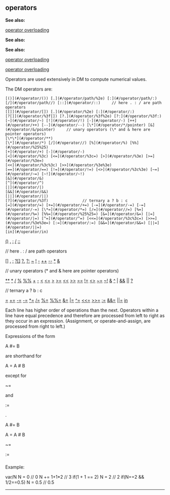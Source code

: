 

 operators
-----------




**See also:** 


[operator overloading](#/operator/overload) 



**See also:** 

**See also:**

[operator overloading](#/operator/overload) 

[operator overloading](#/operator/overload)

 Operators are used extensively in DM to compute numerical values.




 The DM operators are:




```
[()](#/operator/()) [.](#/operator/path/%2e) [:](#/operator/path/:) [/](#/operator/path//) [::](#/operator/::)     // here . : / are path operators
[[]](#/operator/[]) [.](#/operator/%2e) [:](#/operator/:)
[?[]](#/operator/%3f[]) [?.](#/operator/%3f%2e) [?:](#/operator/%3f:)
[~](#/operator/~) [!](#/operator/!) [-](#/operator/-) [++](#/operator/++) [--](#/operator/--) [\*](#/operator/*/pointer) [&](#/operator/&/pointer)     // unary operators (\* and & here are pointer operators)
[\*\*](#/operator/**)
[\*](#/operator/*) [/](#/operator//) [%](#/operator/%) [%%](#/operator/%25%25)
[+](#/operator/+) [-](#/operator/-)
[<](#/operator/%3c) [<=](#/operator/%3c=) [>](#/operator/%3e) [>=](#/operator/%3e=)
[<<](#/operator/%3c%3c) [>>](#/operator/%3e%3e)
[==](#/operator/==) [!=](#/operator/!=) [<>](#/operator/%3c%3e) [~=](#/operator/~=) [~!](#/operator/~!)
[&](#/operator/&)
[^](#/operator/^)
[|](#/operator/|)
[&&](#/operator/&&)
[||](#/operator/||)
[?](#/operator/%3f)               // ternary a ? b : c
[=](#/operator/=) [+=](#/operator/+=) [-=](#/operator/-=) [-=](#/operator/-=) [\*=](#/operator/*=) [/=](#/operator//=) [%=](#/operator/%=) [%%=](#/operator/%25%25=) [&=](#/operator/&=) [|=](#/operator/|=) [^=](#/operator/^=) [<<=](#/operator/%3c%3c=) [>>=](#/operator/%3e%3e=) [:=](#/operator/:=) [&&=](#/operator/&&=) [||=](#/operator/||=)
[in](#/operator/in)

```

[()](#/operator/())
[.](#/operator/path/%2e)
[:](#/operator/path/:)
[/](#/operator/path//)
[::](#/operator/::)

 // here . : / are path operators

[[]](#/operator/[])
[.](#/operator/%2e)
[:](#/operator/:)
[?[]](#/operator/%3f[])
[?.](#/operator/%3f%2e)
[?:](#/operator/%3f:)
[~](#/operator/~)
[!](#/operator/!)
[-](#/operator/-)
[++](#/operator/++)
[--](#/operator/--)
[\*](#/operator/*/pointer)
[&](#/operator/&/pointer)

 // unary operators (\* and & here are pointer operators)

[\*\*](#/operator/**)
[\*](#/operator/*)
[/](#/operator//)
[%](#/operator/%)
[%%](#/operator/%25%25)
[+](#/operator/+)
[-](#/operator/-)
[<](#/operator/%3c)
[<=](#/operator/%3c=)
[>](#/operator/%3e)
[>=](#/operator/%3e=)
[<<](#/operator/%3c%3c)
[>>](#/operator/%3e%3e)
[==](#/operator/==)
[!=](#/operator/!=)
[<>](#/operator/%3c%3e)
[~=](#/operator/~=)
[~!](#/operator/~!)
[&](#/operator/&)
[^](#/operator/^)
[|](#/operator/|)
[&&](#/operator/&&)
[||](#/operator/||)
[?](#/operator/%3f)

 // ternary a ? b : c

[=](#/operator/=)
[+=](#/operator/+=)
[-=](#/operator/-=)
[-=](#/operator/-=)
[\*=](#/operator/*=)
[/=](#/operator//=)
[%=](#/operator/%=)
[%%=](#/operator/%25%25=)
[&=](#/operator/&=)
[|=](#/operator/|=)
[^=](#/operator/^=)
[<<=](#/operator/%3c%3c=)
[>>=](#/operator/%3e%3e=)
[:=](#/operator/:=)
[&&=](#/operator/&&=)
[||=](#/operator/||=)
[in](#/operator/in)

 Each line has higher order of operations than the next. Operators within
a line have equal precedence and therefore are processed from left to right
as they occur in an expression. (Assignment, or operate-and-assign, are
processed from right to left.)




 Expressions of the form
 
 A #= B
 
 are shorthand for
 
 A = A # B
 
 except for
 
 ~=
 
 and
 
 :=
 
 .




 A #= B


 A = A # B


 ~=


 :=

### 
 Example:



 var/N
N = 0 // 0
N += 1+1\*2 // 3
if(1 + 1 == 2) N = 2 // 2
if(N==2 && 1/2==0.5) N = 0.5 // 0.5



---


